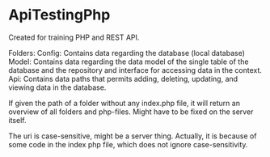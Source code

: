# ApiTestingPhp

Created for training PHP and REST API.

Folders:
  Config:
    Contains data regarding the database (local database)
  Model: 
    Contains data regarding the data model of the single table of the database and the repository and interface for accessing data in the context.
  Api:
    Contains data paths that permits adding, deleting, updating, and viewing data in the database.


If given the path of a folder without any index.php file, it will return an overview of all folders and php-files. Might have to be fixed on the server itself. 

The uri is case-sensitive, might be a server thing. Actually, it is because of some code in the index php file, which does not ignore case-sensitivity.